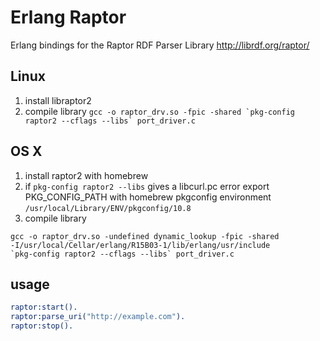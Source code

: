 # Erlang Raptor
Erlang bindings for the Raptor RDF Parser Library
http://librdf.org/raptor/

## Linux
1. install libraptor2
2. compile library ``gcc -o raptor_drv.so -fpic -shared `pkg-config raptor2 --cflags --libs` port_driver.c``

## OS X
1. install raptor2 with homebrew
2. if `pkg-config raptor2 --libs` gives a libcurl.pc error export PKG_CONFIG_PATH with homebrew pkgconfig environment `/usr/local/Library/ENV/pkgconfig/10.8`
3. compile library 

```
gcc -o raptor_drv.so -undefined dynamic_lookup -fpic -shared
-I/usr/local/Cellar/erlang/R15B03-1/lib/erlang/usr/include
`pkg-config raptor2 --cflags --libs` port_driver.c
```

## usage
```erlang
raptor:start().
raptor:parse_uri("http://example.com").
raptor:stop().
```
